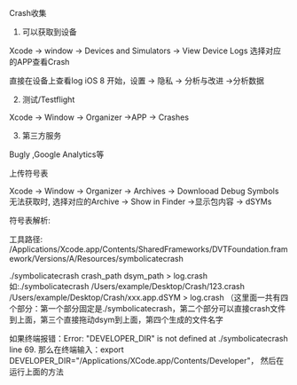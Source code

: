 Crash收集

1.  可以获取到设备

Xcode -> window -> Devices and Simulators -> View Device Logs
选择对应的APP查看Crash

直接在设备上查看log
iOS 8 开始，设置 -> 隐私 -> 分析与改进 ->分析数据



2. 测试/Testflight

Xcode -> Window -> Organizer ->APP -> Crashes



3. 第三方服务

Bugly ,Google Analytics等



上传符号表

Xcode -> Window -> Organizer -> Archives -> Downlooad Debug Symbols
无法获取时, 选择对应的Archive -> Show in Finder ->显示包内容 -> dSYMs 

符号表解析:

工具路径:
/Applications/Xcode.app/Contents/SharedFrameworks/DVTFoundation.framework/Versions/A/Resources/symbolicatecrash

./symbolicatecrash crash_path  dsym_path > log.crash
如:./symbolicatecrash /Users/example/Desktop/Crash/123.crash /Users/example/Desktop/Crash/xxx.app.dSYM > log.crash （这里面一共有四个部分：第一个部分固定是./symbolicatecrash，第二个部分可以直接crash文件到上面，第三个直接拖动dsym到上面，第四个生成的文件名字


如果终端报错：Error: "DEVELOPER_DIR" is not defined at ./symbolicatecrash line 69.
那么在终端输入：export DEVELOPER_DIR="/Applications/XCode.app/Contents/Developer"，
然后在运行上面的方法


